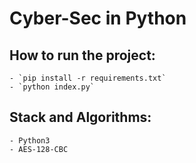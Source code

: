 # Cyber-Sec in Python

## How to run the project:

    - `pip install -r requirements.txt`
    - `python index.py`

## Stack and Algorithms:

    - Python3
    - AES-128-CBC